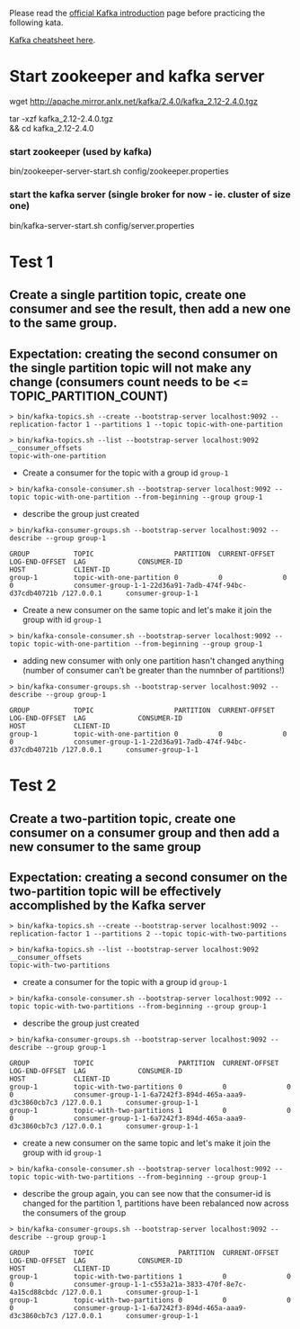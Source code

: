 Please read the [official Kafka introduction](https://kafka.apache.org/intro) page before practicing the following kata.

[Kafka cheatsheet here](https://github.com/francesco-losciale/cheat-sheets/blob/master/kafka_cluster_first_run.txt).


# Start zookeeper and kafka server

wget http://apache.mirror.anlx.net/kafka/2.4.0/kafka_2.12-2.4.0.tgz

tar -xzf kafka_2.12-2.4.0.tgz \
&& cd kafka_2.12-2.4.0

### start zookeeper (used by kafka)
bin/zookeeper-server-start.sh config/zookeeper.properties

### start the kafka server (single broker for now - ie. cluster of size one)
bin/kafka-server-start.sh config/server.properties




# Test 1 
## Create a single partition topic, create one consumer and see the result, then add a new one to the same group.
## Expectation: creating the second consumer on the single partition topic will not make any change (consumers count needs to be <= TOPIC_PARTITION_COUNT)
```
> bin/kafka-topics.sh --create --bootstrap-server localhost:9092 --replication-factor 1 --partitions 1 --topic topic-with-one-partition
```
```
> bin/kafka-topics.sh --list --bootstrap-server localhost:9092
__consumer_offsets
topic-with-one-partition
```
- Create a consumer for the topic with a group id `group-1`
```
> bin/kafka-console-consumer.sh --bootstrap-server localhost:9092 --topic topic-with-one-partition --from-beginning --group group-1
```
- describe the group just created
```
> bin/kafka-consumer-groups.sh --bootstrap-server localhost:9092 --describe --group group-1

GROUP           TOPIC                    PARTITION  CURRENT-OFFSET  LOG-END-OFFSET  LAG             CONSUMER-ID                                             HOST            CLIENT-ID
group-1         topic-with-one-partition 0          0               0               0               consumer-group-1-1-22d36a91-7adb-474f-94bc-d37cdb40721b /127.0.0.1      consumer-group-1-1
```
- Create a new consumer on the same topic and let's make it join the group with id `group-1`
```
> bin/kafka-console-consumer.sh --bootstrap-server localhost:9092 --topic topic-with-one-partition --from-beginning --group group-1
```
- adding new consumer with only one partition hasn't changed anything (number of consumer can't be greater than the numnber of partitions!)
```
> bin/kafka-consumer-groups.sh --bootstrap-server localhost:9092 --describe --group group-1

GROUP           TOPIC                    PARTITION  CURRENT-OFFSET  LOG-END-OFFSET  LAG             CONSUMER-ID                                             HOST            CLIENT-ID
group-1         topic-with-one-partition 0          0               0               0               consumer-group-1-1-22d36a91-7adb-474f-94bc-d37cdb40721b /127.0.0.1      consumer-group-1-1
```



# Test 2
## Create a two-partition topic, create one consumer on a consumer group and then add a new consumer to the same group
## Expectation: creating a second consumer on the two-partition topic will be effectively accomplished by the Kafka server
```
> bin/kafka-topics.sh --create --bootstrap-server localhost:9092 --replication-factor 1 --partitions 2 --topic topic-with-two-partitions
```
```
> bin/kafka-topics.sh --list --bootstrap-server localhost:9092
__consumer_offsets
topic-with-two-partitions
```
- create a consumer for the topic with a group id `group-1`
```
> bin/kafka-console-consumer.sh --bootstrap-server localhost:9092 --topic topic-with-two-partitions --from-beginning --group group-1
```
- describe the group just created
```
> bin/kafka-consumer-groups.sh --bootstrap-server localhost:9092 --describe --group group-1

GROUP           TOPIC                     PARTITION  CURRENT-OFFSET  LOG-END-OFFSET  LAG             CONSUMER-ID                                             HOST            CLIENT-ID
group-1         topic-with-two-partitions 0          0               0               0               consumer-group-1-1-6a7242f3-894d-465a-aaa9-d3c3860cb7c3 /127.0.0.1      consumer-group-1-1
group-1         topic-with-two-partitions 1          0               0               0               consumer-group-1-1-6a7242f3-894d-465a-aaa9-d3c3860cb7c3 /127.0.0.1      consumer-group-1-1
```
- create a new consumer on the same topic and let's make it join the group with id `group-1`
```
> bin/kafka-console-consumer.sh --bootstrap-server localhost:9092 --topic topic-with-two-partitions --from-beginning --group group-1
```
- describe the group again, you can see now that the consumer-id is changed for the partition 1, partitions have been rebalanced now across the consumers of the group
```
> bin/kafka-consumer-groups.sh --bootstrap-server localhost:9092 --describe --group group-1

GROUP           TOPIC                     PARTITION  CURRENT-OFFSET  LOG-END-OFFSET  LAG             CONSUMER-ID                                             HOST            CLIENT-ID
group-1         topic-with-two-partitions 1          0               0               0               consumer-group-1-1-c553a21a-3833-470f-8e7c-4a15cd88cbdc /127.0.0.1      consumer-group-1-1
group-1         topic-with-two-partitions 0          0               0               0               consumer-group-1-1-6a7242f3-894d-465a-aaa9-d3c3860cb7c3 /127.0.0.1      consumer-group-1-1
```

